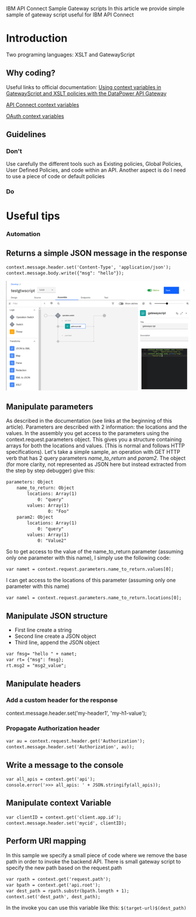 IBM API Connect Sample Gateway scripts
In this article we provide simple sample of gateway script useful for IBM API Connect

# Introduction
Two programing languages: XSLT and GatewayScript

## Why coding?

Useful links to official documentation:
[Using context variables in GatewayScript and XSLT policies with the DataPower API Gateway](https://www.ibm.com/support/knowledgecenter/SSMNED_v10/com.ibm.apic.toolkit.doc/rapic_apigw_apis_gws_xslt.html)

[API Connect context variables](https://www.ibm.com/support/knowledgecenter/SSMNED_v10/com.ibm.apic.toolkit.doc/rapim_context_var.html)

[OAuth context variables](https://www.ibm.com/support/knowledgecenter/SSMNED_v10/com.ibm.apic.toolkit.doc/rapic_oauth_context_vars.html)

## Guidelines
### Don't
Use carefully the different tools such as Existing policies, Global Policies, User Defined Policies, and code within an API.
Another aspect is do I need to use a piece of code or default policies

### Do

# Useful tips
### Automation

## Returns a simple JSON message in the response
```
context.message.header.set('Content-Type', 'application/json');
context.message.body.write({"msg": "hello"});
```
![Simple gateway script](./images/simpleresponse.png)

## Manipulate parameters
As described in the documentation (see links at the beginning of this article). Parameters are described with 2 information: the locations and the values. In the assembly you get access to the parameters using the context.request.parameters object.
This gives you a structure containing arrays for both the locations and values. (This is normal and follows HTTP specifications).
Let's take a simple sample, an operation with GET HTTP verb that has 2 query parameters *name_to_return* and *param2*.
The object (for more clarity, not represented as JSON here but instead extracted from the step by step debugger) give this:
```
parameters: Object
	name_to_return: Object
		locations: Array(1)
			0: "query"
		values: Array(1)
				0: "Foo"
	param2: Object
		locations: Array(1)
			0: "query"
		values: Array(1)
			0: "Value2"
```

So to get access to the value of the name_to_return parameter (assuming only one parameter with this name), I simply use the following code:
```
var namet = context.request.parameters.name_to_return.values[0];
```
I can get access to the locations of this parameter (assuming only one parameter with this name)
```
var namel = context.request.parameters.name_to_return.locations[0];
```

## Manipulate JSON structure
* First line create a string
* Second line create a JSON object
* Third line, append the JSON object

```
var fmsg= "hello " + namet;
var rt= {"msg": fmsg};
rt.msg2 = "msg2_value";
```

## Manipulate headers
### Add a custom header for the response
context.message.header.set('my-header1', 'my-h1-value');

### Propagate Authorization header
```
var au = context.request.header.get('Authorization');
context.message.header.set('Authorization', au));
```

## Write a message to the console
```
var all_apis = context.get('api');
console.error('>>> all_apis: ' + JSON.stringify(all_apis));
```

## Manipulate context Variable          
```
var clientID = context.get('client.app.id');
context.message.header.set('mycid', clientID);
```

## Perform URI mapping
In this sample we specify a small piece of code where we remove the base path in order to invoke the backend API.
There is small gateway script to specify the new path based on the request.path

```
var rpath = context.get('request.path');
var bpath = context.get('api.root');
var dest_path = rpath.substr(bpath.length + 1);
context.set('dest_path', dest_path);
```

In the invoke you can use this variable like this:
`$(target-url)$(dest_path)`
